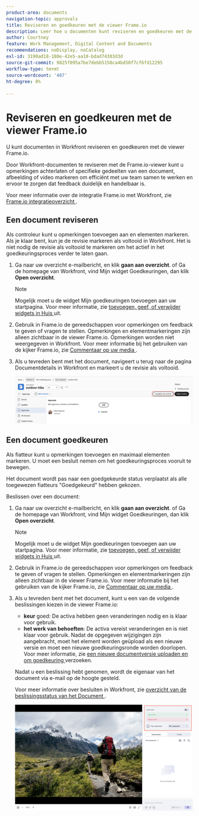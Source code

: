 ```yaml
---
product-area: documents
navigation-topic: approvals
title: Reviseren en goedkeuren met de viewer Frame.io
description: Leer hoe u documenten kunt reviseren en goedkeuren met de viewer Frame.io.
author: Courtney
feature: Work Management, Digital Content and Documents
recommendations: noDisplay, noCatalog
exl-id: 3190ad18-180e-42e5-aa10-bdad74303d3d
source-git-commit: 9825f095a7be7debb5150ca4bd50f7cf6fd12295
workflow-type: tm+mt
source-wordcount: '487'
ht-degree: 0%

---
```


# Reviseren en goedkeuren met de viewer Frame.io

U kunt documenten in Workfront reviseren en goedkeuren met de viewer Frame.io.

Door Workfront-documenten te reviseren met de Frame.io-viewer kunt u opmerkingen achterlaten of specifieke gedeelten van een document, afbeelding of video markeren om efficiënt met uw team samen te werken en ervoor te zorgen dat feedback duidelijk en handelbaar is.

Voor meer informatie over de integratie Frame.io met Workfront, zie [ Frame.io integratieoverzicht ](/help/quicksilver/review-and-approve-work/native-integrations/frame-io/frame-int-overview.md).


<!--## Access requirements

+++ Expand to view access requirements for the functionality in this article.

<table style="table-layout:auto"> 
 <col> 
 </col> 
 <col> 
 </col> 
 <tbody> 
  <tr> 
   <td role="rowheader">Adobe Workfront package</td> 
   <td> <p> Any</p> </td> 
  </tr> 
  <tr> 
   <td role="rowheader">Adobe Workfront license</td> 
   <td> <p>Request or higher</p>
   <p>Contributor or higher</p> </td> 
  </tr> 
  <tr data-mc-conditions=""> 
   <td role="rowheader">Access level configurations</td> 
   <td> <p>Edit access to Documents</p>  </td> 
  </tr> 
  <tr data-mc-conditions=""> 
   <td role="rowheader">Object permissions</td> 
   <td> <p>Edit access to the object associated with the document</p>  </td> 
  </tr> 
 </tbody> 
</table>

For information, see [Access requirements in Workfront documentation](/help/quicksilver/administration-and-setup/add-users/access-levels-and-object-permissions/access-level-requirements-in-documentation.md).

+++ -->

## Een document reviseren

Als controleur kunt u opmerkingen toevoegen aan en elementen markeren. Als je klaar bent, kun je de revisie markeren als voltooid in Workfront. Het is niet nodig de revisie als voltooid te markeren om het actief in het goedkeuringsproces verder te laten gaan.

1. Ga naar uw overzicht e-mailbericht, en klik **gaan aan overzicht**.
of
Ga de homepage van Workfront, vind Mijn widget Goedkeuringen, dan klik **Open overzicht**.

   >[!NOTE]
   > 
   >Mogelijk moet u de widget Mijn goedkeuringen toevoegen aan uw startpagina. Voor meer informatie, zie [ toevoegen, geef, of verwijder widgets in Huis ](/help/quicksilver/workfront-basics/using-home/using-the-home-area/add-edit-remove-widgets-in-new-home.md) uit.

1. Gebruik in Frame.io de gereedschappen voor opmerkingen om feedback te geven of vragen te stellen.
Opmerkingen en elementmarkeringen zijn alleen zichtbaar in de viewer Frame.io. Opmerkingen worden niet weergegeven in Workfront. Voor meer informatie bij het gebruiken van de kijker Frame.io, zie [ Commentaar op uw media ](https://help.frame.io/en/articles/9105251-commenting-on-your-media).
1. Als u tevreden bent met het document, navigeert u terug naar de pagina Documentdetails in Workfront en markeert u de revisie als voltooid.

   ![ volledige overzicht van het Teken ](assets/mark-review-complete.png)

## Een document goedkeuren

Als fiatteur kunt u opmerkingen toevoegen en maximaal elementen markeren. U moet een besluit nemen om het goedkeuringsproces vooruit te bewegen.

Het document wordt pas naar een goedgekeurde status verplaatst als alle toegewezen fiatteurs &quot;Goedgekeurd&quot; hebben gekozen.

Beslissen over een document:

1. Ga naar uw overzicht e-mailbericht, en klik **gaan aan overzicht**.
of
Ga de homepage van Workfront, vind Mijn widget Goedkeuringen, dan klik **Open overzicht**.

   >[!NOTE]
   > 
   >Mogelijk moet u de widget Mijn goedkeuringen toevoegen aan uw startpagina. Voor meer informatie, zie [ toevoegen, geef, of verwijder widgets in Huis ](/help/quicksilver/workfront-basics/using-home/using-the-home-area/add-edit-remove-widgets-in-new-home.md) uit.


1. Gebruik in Frame.io de gereedschappen voor opmerkingen om feedback te geven of vragen te stellen. Opmerkingen en elementmarkeringen zijn alleen zichtbaar in de viewer Frame.io. Voor meer informatie bij het gebruiken van de kijker Frame.io, zie [ Commentaar op uw media ](https://help.frame.io/en/articles/9105251-commenting-on-your-media).
1. Als u tevreden bent met het document, kunt u een van de volgende beslissingen kiezen in de viewer Frame.io:

   * **keur** goed: De activa hebben geen veranderingen nodig en is klaar voor gebruik.
   * **het werk van behoeften**: De activa vereist veranderingen en is niet klaar voor gebruik. Nadat de opgegeven wijzigingen zijn aangebracht, moet het element worden geüpload als een nieuwe versie en moet een nieuwe goedkeuringsronde worden doorlopen. Voor meer informatie, zie [ een nieuwe documentversie uploaden en om goedkeuring ](/help/quicksilver/review-and-approve-work/document-reviews-and-approvals/manage-document-approvals/upload-new-doc-version.md) verzoeken. <!--do they need to tell someone it was uploaded via comment tagging?-->

   Nadat u een beslissing hebt genomen, wordt de eigenaar van het document via e-mail op de hoogte gesteld.

   Voor meer informatie over besluiten in Workfront, zie [ overzicht van de beslissingsstatus van het Document ](/help/quicksilver/review-and-approve-work/document-reviews-and-approvals/manage-document-approvals/document-approval-status.md).

   ![ de kijker en besluit van het Kader ](assets/make-decision-frame.png)



<!--is document owner the correct term?-->
